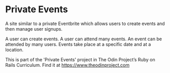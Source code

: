 # Private Events

A site similar to a private Eventbrite which allows users to create events and then manage user signups.

A user can create events. A user can attend many events. An event can be attended by many users. Events take place at a specific date and at a location.

This is part of the 'Private Events' project in The Odin Project’s Ruby on Rails Curriculum. Find it at https://www.theodinproject.com
